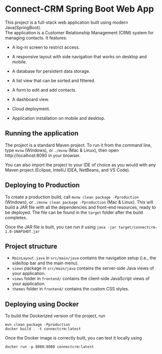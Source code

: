 # Connect-CRM Spring Boot Web App

 This project is a full-stack web application built using modern Java(SpringBoot). <br>
 The application is a Customer Relationship Management (CRM) system for managing contacts. It features:

- A log-in screen to restrict access.

- A responsive layout with side navigation that works on desktop and mobile.

- A database for persistent data storage.

- A list view that can be sorted and filtered.

- A form to edit and add contacts.

- A dashboard view.

- Cloud deployment.

- Application installation on mobile and desktop.



## Running the application

The project is a standard Maven project. To run it from the command line,
type `mvnw` (Windows), or `./mvnw` (Mac & Linux), then open
http://localhost:8080 in your browser.

You can also import the project to your IDE of choice as you would with any
Maven project.(Eclipse, IntelliJ IDEA, NetBeans, and VS Code).

## Deploying to Production

To create a production build, call `mvnw clean package -Pproduction` (Windows),
or `./mvnw clean package -Pproduction` (Mac & Linux).
This will build a JAR file with all the dependencies and front-end resources,
ready to be deployed. The file can be found in the `target` folder after the build completes.

Once the JAR file is built, you can run it using
`java -jar target/connectcrm-1.0-SNAPSHOT.jar`

## Project structure

- `MainLayout.java` in `src/main/java` contains the navigation setup (i.e., the
  side/top bar and the main menu). 
- `views` package in `src/main/java` contains the server-side Java views of your application.
- `views` folder in `frontend/` contains the client-side JavaScript views of your application.
- `themes` folder in `frontend/` contains the custom CSS styles.


## Deploying using Docker

To build the Dockerized version of the project, run

```
mvn clean package -Pproduction
docker build . -t connectcrm:latest
```

Once the Docker image is correctly built, you can test it locally using

```
docker run -p 8080:8080 connectcrm:latest
```
